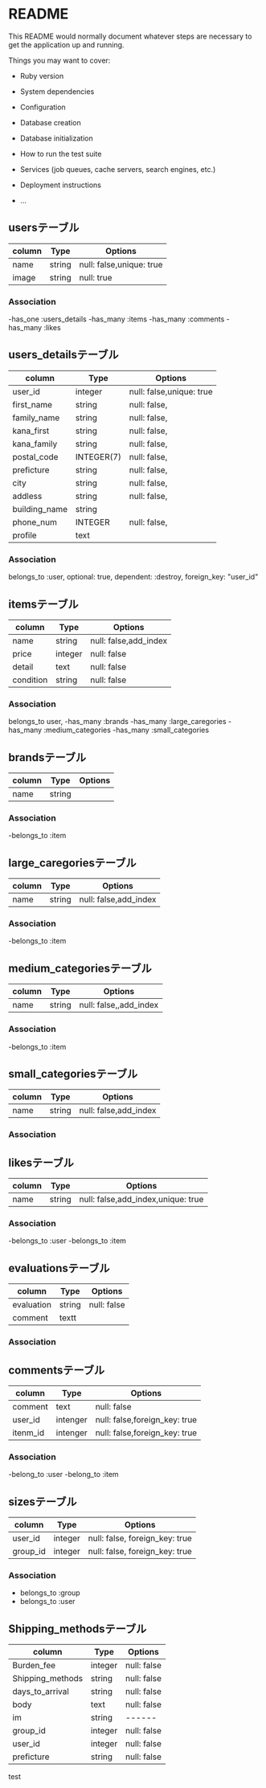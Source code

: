 # README

This README would normally document whatever steps are necessary to get the
application up and running.

Things you may want to cover:

* Ruby version

* System dependencies

* Configuration

* Database creation

* Database initialization

* How to run the test suite

* Services (job queues, cache servers, search engines, etc.)

* Deployment instructions

* ...

## usersテーブル
|column|Type|Options|
|------|----|-------|
|name|string|null: false,unique: true|
|image|string|null: true|

### Association
-has_one :users_details
-has_many :items
-has_many :comments
-has_many :likes

## users_detailsテーブル
|column|Type|Options|
|------|----|-------|
|user_id|integer|null: false,unique: true|
|first_name|string|null: false,|
|family_name|string|null: false,|
|kana_first|string|null: false,|
|kana_family|string|null: false,|
|postal_code|INTEGER(7)|null: false,|
|preficture|string|null: false,|
|city|string|null: false,|
|addless|string|null: false,|
|building_name|string|
|phone_num|INTEGER|null: false,|
|profile|text|

### Association
belongs_to :user, optional: true, dependent: :destroy, foreign_key: "user_id"


## itemsテーブル
|column|Type|Options|
|------|----|-------|
|name|string|null: false,add_index|
|price|integer|null: false|
|detail|text|null: false|
|condition|string|null: false|<!-- もしかしたらテーブル作る ？？-->

### Association
belongs_to user,
-has_many :brands
-has_many :large_caregories
-has_many :medium_categories
-has_many :small_categories

## brandsテーブル
|column|Type|Options|
|------|----|-------|
|name|string|

### Association
-belongs_to :item

## large_caregoriesテーブル
|column|Type|Options|
|------|----|-------|
|name|string|null: false,add_index

### Association
-belongs_to :item

## medium_categoriesテーブル
|column|Type|Options|
|------|----|-------|
|name|string|null: false,,add_index

### Association
-belongs_to :item

## small_categoriesテーブル
|column|Type|Options|
|------|----|-------|
|name|string|null: false,add_index

### Association

## likesテーブル
|column|Type|Options|
|------|----|-------|
|name|string|null: false,add_index,unique: true|

### Association
-belongs_to :user
-belongs_to :item

<!-- ## conditionsテーブル
|column|Type|Options|
|------|----|-------|
|name|string|null: false,add_index,unique: true|

### Association
 -->

## evaluationsテーブル
|column|Type|Options|
|------|----|-------|
|evaluation|string|null: false|
|comment|textt|


### Association
<!-- 後回し -->


## commentsテーブル
|column|Type|Options|
|------|----|-------|
|comment|text|null: false|
|user_id|intenger|null: false,foreign_key: true|
|itenm_id|intenger|null: false,foreign_key: true|

### Association
-belong_to :user
-belong_to :item

## sizesテーブル

|column|Type|Options|
|------|----|-------|
|user_id|integer|null: false, foreign_key: true|
|group_id|integer|null: false, foreign_key: true|

### Association
- belongs_to :group
- belongs_to :user

## Shipping_methodsテーブル
|column|Type|Options|
|------|----|-------|
|Burden_fee|integer|null: false|
|Shipping_methods|string|null: false|
|days_to_arrival|string|null: false|
|body|text|null: false|
|im|string|------|
|group_id|integer|null: false|
|user_id|integer|null: false|
|preficture|string|null: false|

test
